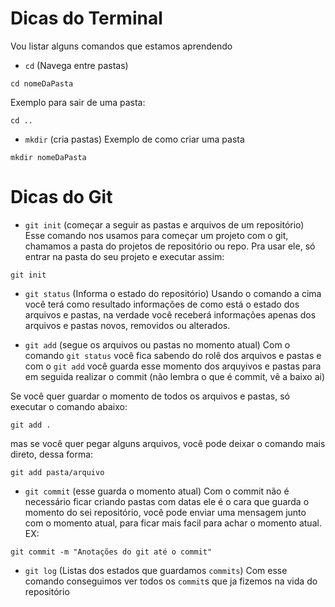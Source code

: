 # Dicas do Terminal

Vou listar alguns comandos que estamos aprendendo

- `cd` (Navega entre pastas)
```
cd nomeDaPasta
```
Exemplo para sair de uma pasta:
```
cd ..
```

- `mkdir` (cria pastas)
Exemplo de como criar uma pasta

```
mkdir nomeDaPasta
```

# Dicas do Git

- `git init` (começar a seguir as pastas e arquivos de um repositório)
Esse comando nos usamos para começar um projeto com o git, chamamos a pasta do projetos de repositório ou repo. Pra usar ele, só entrar na pasta do seu projeto e executar assim:

``` 
git init 
```


- `git status` (Informa o estado do repositório)
Usando o comando a cima você terá como resultado informações de como está o estado dos arquivos e pastas, na verdade você receberá informações apenas dos arquivos e pastas novos, removidos ou alterados. 

- `git add` (segue os arquivos ou pastas no momento atual)
Com o comando `git status` você fica sabendo do rolê dos arquivos e pastas e com o `git add` você guarda esse momento dos arquyivos e pastas para em seguida realizar o commit (não lembra o que é commit, vê a baixo ai)

Se você quer guardar o momento de todos os arquivos e pastas, só executar o comando abaixo:
```
git add .
```

mas se você quer pegar alguns arquivos, você pode deixar o comando mais direto, dessa forma:

```
git add pasta/arquivo
```

- `git commit` (esse guarda o momento atual)
Com o commit não é necessário ficar criando pastas com datas ele é o cara que guarda o momento do sei repositório, você pode enviar uma mensagem junto com o momento atual, para ficar mais facil para achar o momento atual. EX:

```
git commit -m "Anotações do git até o commit"
```

- `git log` (Listas dos estados que guardamos `commits`)
Com esse comando conseguimos ver todos os `commit`s que ja fizemos na vida do repositório

